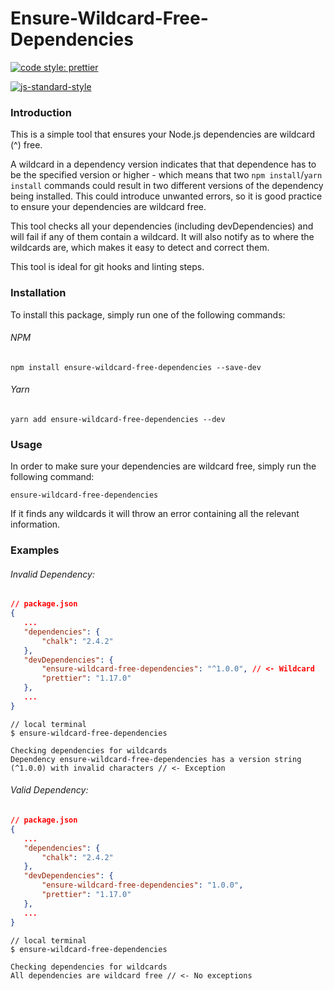 # Ensure-Wildcard-Free-Dependencies

[![code style: prettier](https://img.shields.io/badge/code_style-prettier-ff69b4.svg?style=flat-square)](https://github.com/prettier/prettier)

[![js-standard-style](https://cdn.rawgit.com/standard/standard/master/badge.svg)](http://standardjs.com)

### Introduction

This is a simple tool that ensures your Node.js dependencies are wildcard (^) free.

A wildcard in a dependency version indicates that that dependence has to be the specified version or higher - which 
means that two `npm install`/`yarn install` commands could result in two different versions of the dependency being 
installed. This could introduce unwanted errors, so it is good practice to ensure your dependencies are wildcard free. 

This tool checks all your dependencies (including devDependencies) and will fail if any of them contain a wildcard. It 
will also notify as to where the wildcards are, which makes it easy to detect and correct them. 

This tool is ideal for git hooks and linting steps.

### Installation

To install this package, simply run one of the following commands:

###### NPM
```shell 
npm install ensure-wildcard-free-dependencies --save-dev
```

###### Yarn
```shell 
yarn add ensure-wildcard-free-dependencies --dev
```

### Usage
 
 In order to make sure your dependencies are wildcard free, simply run the following command:
 ```shell
 ensure-wildcard-free-dependencies
 ``` 
 If it finds any wildcards it will throw an error containing all the relevant information.
 
### Examples
 
###### Invalid Dependency:
 ```json
 // package.json
{
    ...
    "dependencies": {
        "chalk": "2.4.2"
    },
    "devDependencies": {
        "ensure-wildcard-free-dependencies": "^1.0.0", // <- Wildcard
        "prettier": "1.17.0"
    },
    ...
}
```
```shell
// local terminal
$ ensure-wildcard-free-dependencies
 
Checking dependencies for wildcards
Dependency ensure-wildcard-free-dependencies has a version string (^1.0.0) with invalid characters // <- Exception
```
 
###### Valid Dependency:
 ```json
 // package.json
{
    ...
    "dependencies": {
        "chalk": "2.4.2"
    },
    "devDependencies": {
        "ensure-wildcard-free-dependencies": "1.0.0",
        "prettier": "1.17.0"
    },
    ...
}
```
```shell
// local terminal
$ ensure-wildcard-free-dependencies
 
Checking dependencies for wildcards
All dependencies are wildcard free // <- No exceptions
```
